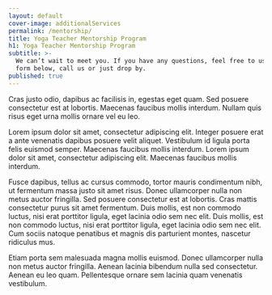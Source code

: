 ```yaml
---
layout: default
cover-image: additionalServices
permalink: /mentorship/
title: Yoga Teacher Mentorship Program
h1: Yoga Teacher Mentorship Program
subtitle: >-
  We can’t wait to meet you. If you have any questions, feel free to use the
  form below, call us or just drop by.
published: true
---
```


<section markdown="1" class="Longform Longform--blogpost">
Cras justo odio, dapibus ac facilisis in, egestas eget quam. Sed posuere consectetur est at lobortis. Maecenas faucibus mollis interdum. Nullam quis risus eget urna mollis ornare vel eu leo.

Lorem ipsum dolor sit amet, consectetur adipiscing elit. Integer posuere erat a ante venenatis dapibus posuere velit aliquet. Vestibulum id ligula porta felis euismod semper. Maecenas faucibus mollis interdum. Lorem ipsum dolor sit amet, consectetur adipiscing elit. Maecenas faucibus mollis interdum.

Fusce dapibus, tellus ac cursus commodo, tortor mauris condimentum nibh, ut fermentum massa justo sit amet risus. Donec ullamcorper nulla non metus auctor fringilla. Sed posuere consectetur est at lobortis. Cras mattis consectetur purus sit amet fermentum. Duis mollis, est non commodo luctus, nisi erat porttitor ligula, eget lacinia odio sem nec elit. Duis mollis, est non commodo luctus, nisi erat porttitor ligula, eget lacinia odio sem nec elit. Cum sociis natoque penatibus et magnis dis parturient montes, nascetur ridiculus mus.

Etiam porta sem malesuada magna mollis euismod. Donec ullamcorper nulla non metus auctor fringilla. Aenean lacinia bibendum nulla sed consectetur. Aenean eu leo quam. Pellentesque ornare sem lacinia quam venenatis vestibulum.
</section>